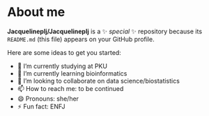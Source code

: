 # About me


**Jacquelineplj/Jacquelineplj** is a ✨ _special_ ✨ repository because its `README.md` (this file) appears on your GitHub profile.

Here are some ideas to get you started:

- 🔭 I’m currently studying at PKU
- 🌱 I’m currently learning bioinformatics
- 👯 I’m looking to collaborate on data science/biostatistics
- 📫 How to reach me: to be continued
- 😄 Pronouns: she/her
- ⚡ Fun fact: ENFJ

